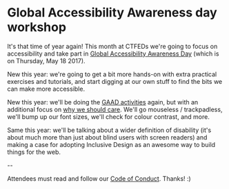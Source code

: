 # Global Accessibility Awareness day workshop

It's that time of year again! This month at CTFEDs we're going to focus on accessibility and take part in [Global Accessibility Awareness Day](http://www.globalaccessibilityawarenessday.org/) (which is on Thursday, May 18 2017).

New this year: we're going to get a bit more hands-on with extra practical exercises and tutorials, and start digging at our own stuff to find the bits we can make more accessible.

New this year: we'll be doing the [GAAD activities](http://www.globalaccessibilityawarenessday.org/participate.html) again, but with an additional focus on [why we should care](https://ctfeds.github.io/Global-Accessibility-Awareness-Day-2017/activities/). We'll go mouseless / trackpadless, we'll bump up our font sizes, we'll check for colour contrast, and more.

Same this year: we'll be talking about a wider definition of disability (it's about much more than just about blind users with screen readers) and making a case for adopting Inclusive Design as an awesome way to build things for the web.

--

Attendees must read and follow our [Code of Conduct](http://ctfeds.org/code-of-conduct/). Thanks! :)
